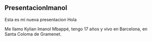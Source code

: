 ## PresentacionImanol
Esta es mi nueva presentacion
Hola


Me llamo Kylian Imanol Mbappé, tengo 17 años y vivo en Barcelona, en Santa Coloma de Gramenet.

